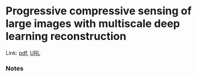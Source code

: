 
# Progressive compressive sensing of large images with multiscale deep learning reconstruction

Link: [pdf](zotero://select/items/@Kravets2022Progressive), [URL](https://www.nature.com/articles/s41598-022-11401-7)

### Notes